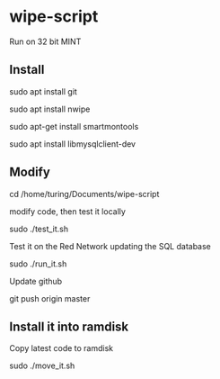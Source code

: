 # wipe-script

Run on 32 bit MINT

Install
-------

sudo apt install git

sudo apt install nwipe

sudo apt-get install smartmontools

sudo apt install libmysqlclient-dev

Modify
---------------

cd /home/turing/Documents/wipe-script 

modify code, then test it locally

sudo ./test_it.sh

Test it on the Red Network updating the SQL database

sudo ./run_it.sh

Update github 

git push origin master

Install it into ramdisk
-----------------------

Copy latest code to ramdisk

sudo ./move_it.sh



